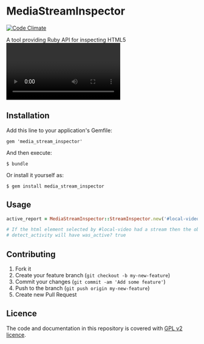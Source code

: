 # MediaStreamInspector

[![Code Climate](https://codeclimate.com/github/salemove/media_stream_inspector.png)](https://codeclimate.com/github/salemove/media_stream_inspector)

A tool providing Ruby API for inspecting HTML5 <video> element's stream. Also offers rspec matchers for acceptance testing (e.g. WebRTC video).

## Installation

Add this line to your application's Gemfile:

    gem 'media_stream_inspector'

And then execute:

    $ bundle

Or install it yourself as:

    $ gem install media_stream_inspector

## Usage

```ruby
active_report = MediaStreamInspector::StreamInspector.new('#local-video', page).detect_activity

# If the html element selected by #local-video had a stream then the object returned by
# detect_activity will have was_active? true

```

## Contributing

1. Fork it
2. Create your feature branch (`git checkout -b my-new-feature`)
3. Commit your changes (`git commit -am 'Add some feature'`)
4. Push to the branch (`git push origin my-new-feature`)
5. Create new Pull Request

## Licence

The code and documentation in this repository is covered with [GPL v2 licence](http://choosealicense.com/licenses/gpl-v2/).
